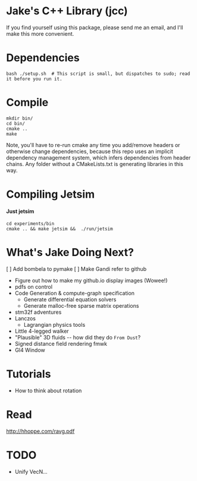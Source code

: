Jake's C++ Library (jcc)
=======================

If you find yourself using this package, please send me an email, and I'll make this more convenient.

# Dependencies

```shell
bash ./setup.sh  # This script is small, but dispatches to sudo; read it before you run it.
```

# Compile
```shell
mkdir bin/
cd bin/
cmake ..
make
```

Note, you'll have to re-run cmake any time you add/remove headers or otherwise change dependencies, because this repo uses an implicit dependency management system, which infers dependencies from header chains. Any folder without a CMakeLists.txt is generating libraries in this way.

# Compiling Jetsim

#### Just jetsim
```shell
cd experiments/bin
cmake .. && make jetsim &&  ./run/jetsim
```


# What's Jake Doing Next?
[ ] Add bombela to pymake
[ ] Make Gandi refer to github
* Figure out how to make my github.io display images (Wowee!)
* pdfs on control
* Code Generation & compute-graph specification
    * Generate differential equation solvers
    * Generate malloc-free sparse matrix operations
* stm32f adventures
* Lanczos
    * Lagrangian physics tools
* Little 4-legged walker
* "Plausible" 3D fluids -- how did they do `From Dust`?
* Signed distance field rendering fmwk
* Gl4 Window

# Tutorials
* How to think about rotation


# Read
http://hhoppe.com/ravg.pdf

# TODO
* Unify VecN...
